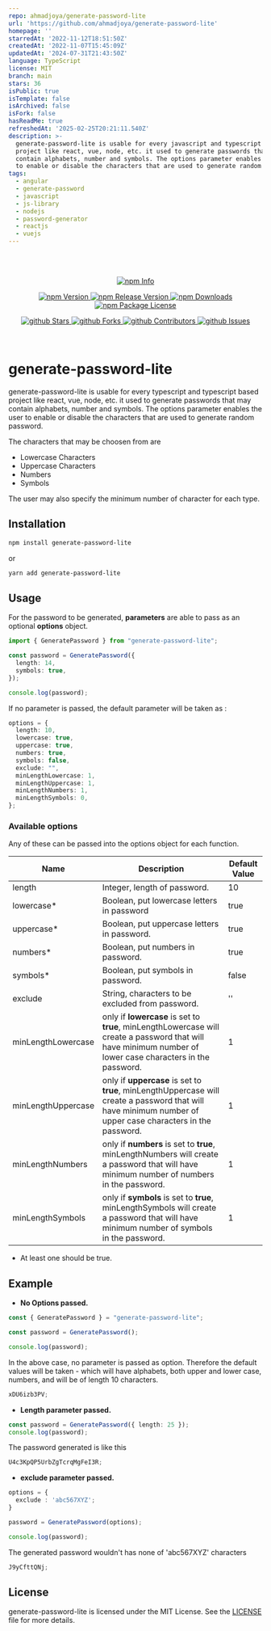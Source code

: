```yaml
---
repo: ahmadjoya/generate-password-lite
url: 'https://github.com/ahmadjoya/generate-password-lite'
homepage: ''
starredAt: '2022-11-12T18:51:50Z'
createdAt: '2022-11-07T15:45:09Z'
updatedAt: '2024-07-31T21:43:50Z'
language: TypeScript
license: MIT
branch: main
stars: 36
isPublic: true
isTemplate: false
isArchived: false
isFork: false
hasReadMe: true
refreshedAt: '2025-02-25T20:21:11.540Z'
description: >-
  generate-password-lite is usable for every javascript and typescript based
  project like react, vue, node, etc. it used to generate passwords that may
  contain alphabets, number and symbols. The options parameter enables the user
  to enable or disable the characters that are used to generate random password.
tags:
  - angular
  - generate-password
  - javascript
  - js-library
  - nodejs
  - password-generator
  - reactjs
  - vuejs
---
```


<!-- prettier-ignore-start -->
<!-- SOMETHING AUTO-GENERATED BY TOOLS - START -->
<br />
<br />

<p align ="center">
  <a href="https://nodei.co/npm/generate-password-lite" target="_blank">
    <img src="https://nodei.co/npm/generate-password-lite.png" alt="npm Info" />
  </a>
</p>

<p align="center">
  <a href="http://npm.im/generate-password-lite" target="_blank">
    <img src="https://img.shields.io/npm/v/generate-password-lite.svg" alt="npm Version" />
  </a>
  <a href="http://npm.im/generate-password-lite" target="_blank">
    <img src="https://img.shields.io/github/v/release/ahmadjoya/generate-password-lite" alt="npm Release Version" />
  </a>
  <a href="http://npm.im/generate-password-lite" target="_blank">
    <img src="https://img.shields.io/npm/dm/generate-password-lite.svg" alt="npm Downloads" />
  </a>
  <a href="http://npm.im/generate-password-lite" target="_blank">
    <img src="https://img.shields.io/npm/l/generate-password-lite.svg" alt="npm Package License" />
  </a>
</p>

<p align="center">
  <a href="https://github.com/ahmadjoya/generate-password-lite/stargazers" target="_blank">
    <img src="https://img.shields.io/github/stars/ahmadjoya/generate-password-lite" alt="github Stars" />
  </a>
  <a href="https://github.com/ahmadjoya/generate-password-lite/network/members" target="_blank">
    <img src="https://img.shields.io/github/forks/ahmadjoya/generate-password-lite" alt="github Forks" />
  </a>
  <a href="https://github.com/ahmadjoya/generate-password-lite/stargazers" target="_blank">
    <img src="https://img.shields.io/github/contributors/ahmadjoya/generate-password-lite" alt="github Contributors" />
  </a>
  <a href="https://github.com/ahmadjoya/generate-password-lite/issues" target="_blank">
    <img src="https://img.shields.io/github/issues/ahmadjoya/generate-password-lite" alt="github Issues" />
  </a>
</p>

<br />

# generate-password-lite

generate-password-lite is usable for every typescript and typescript based project like react, vue, node, etc. it used to generate passwords that may contain alphabets, number and symbols. The options parameter enables the user to enable or disable the characters that are used to generate random password.

The characters that may be choosen from are

- Lowercase Characters
- Uppercase Characters
- Numbers
- Symbols

The user may also specify the minimum number of character for each type.

## Installation

```bash
npm install generate-password-lite
```

or

```bash
yarn add generate-password-lite
```

## Usage

For the password to be generated, **parameters** are able to pass as an optional **options** object.

```typescript
import { GeneratePassword } from "generate-password-lite";

const password = GeneratePassword({
  length: 14,
  symbols: true,
});

console.log(password);
```

If no parameter is passed, the default parameter will be taken as :

```typescript
options = {
  length: 10,
  lowercase: true,
  uppercase: true,
  numbers: true,
  symbols: false,
  exclude: "",
  minLengthLowercase: 1,
  minLengthUppercase: 1,
  minLengthNumbers: 1,
  minLengthSymbols: 0,
};
```

### Available options

Any of these can be passed into the options object for each function.

| Name               | Description                                                                                                                                                 | Default Value |
| ------------------ | ----------------------------------------------------------------------------------------------------------------------------------------------------------- | ------------- |
| length             | Integer, length of password.                                                                                                                                | 10            |
| lowercase\*        | Boolean, put lowercase letters in password                                                                                                                  | true          |
| uppercase\*        | Boolean, put uppercase letters in password.                                                                                                                 | true          |
| numbers\*          | Boolean, put numbers in password.                                                                                                                           | true          |
| symbols\*          | Boolean, put symbols in password.                                                                                                                           | false         |
| exclude            | String, characters to be excluded from password.                                                                                                            | ''            |
| minLengthLowercase | only if **lowercase** is set to **true**, minLengthLowercase will create a password that will have minimum number of lower case characters in the password. | 1             |
| minLengthUppercase | only if **uppercase** is set to **true**, minLengthUppercase will create a password that will have minimum number of upper case characters in the password. | 1             |
| minLengthNumbers   | only if **numbers** is set to **true**, minLengthNumbers will create a password that will have minimum number of numbers in the password.                   | 1             |
| minLengthSymbols   | only if **symbols** is set to **true**, minLengthSymbols will create a password that will have minimum number of symbols in the password.                   | 1             |

- At least one should be true.

## Example

- **No Options passed.**

```typescript
const { GeneratePassword } = "generate-password-lite";

const password = GeneratePassword();

console.log(password);
```

In the above case, no parameter is passed as option. Therefore the default values will be taken - which will have alphabets, both upper and lower case, numbers, and will be of length 10 characters.

```typescript
xDU6izb3PV;
```

- **Length parameter passed.**

```typescript
const password = GeneratePassword({ length: 25 });
console.log(password);
```

The password generated is like this

```typescript
U4c3KpQP5UrbZgTcrqMgFeI3R;
```

- **exclude parameter passed.**

```typescript
options = {
  exclude : 'abc567XYZ';
}

password = GeneratePassword(options);

console.log(password);
```

The generated password wouldn't has none of 'abc567XYZ' characters

```typescript
J9yCfttQNj;
```

## License

generate-password-lite is licensed under the MIT License. See the [LICENSE](https://github.com/ahmadjoya/generate-password-lite#readme) file for more details.
